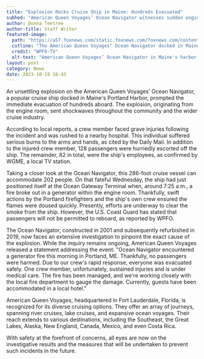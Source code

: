```yaml
---
title: "Explosion Rocks Cruise Ship in Maine: Hundreds Evacuated"
subhed: "American Queen Voyages’ Ocean Navigator witnesses sudden engine room explosion, leading to swift evacuation."
author: Donna Teetree
author-title: Staff Writer
featured-image: 
  path: "https://a57.foxnews.com/static.foxnews.com/foxnews.com/content/uploads/2023/10/720/405/ME-cruise-ship-fire-1.jpg?ve=1&tl=1"
  cutline: "The American Queen Voyages’ Ocean Navigator docked in Maine's Portland Harbor post explosion."
  credit: "WPFO-TV"
  alt-text: "American Queen Voyages’ Ocean Navigator in Maine's harbor."
layout: post
category: News
date: 2023-10-19 16:43
---
```


An unsettling explosion on the American Queen Voyages’ Ocean Navigator, a popular cruise ship docked in Maine's Portland Harbor, prompted the immediate evacuation of hundreds aboard. The explosion, originating from the engine room, sent shockwaves throughout the community and the wider cruise industry.

According to local reports, a crew member faced grave injuries following the incident and was rushed to a nearby hospital. This individual suffered serious burns to the arms and hands, as cited by the Daily Mail. In addition to the injured crew member, 128 passengers were hurriedly escorted off the ship. The remainder, 82 in total, were the ship's employees, as confirmed by WGME, a local TV station.

Taking a closer look at the Ocean Navigator, this 286-foot cruise vessel can accommodate 202 people. On that fateful Wednesday, the ship had just positioned itself at the Ocean Gateway Terminal when, around 7:25 a.m., a fire broke out in a generator within the engine room. Thankfully, swift actions by the Portland firefighters and the ship's own crew ensured the flames were doused quickly. Presently, efforts are underway to clear the smoke from the ship. However, the U.S. Coast Guard has stated that passengers will not be permitted to reboard, as reported by WPFO.

The Ocean Navigator, constructed in 2001 and subsequently refurbished in 2019, now faces an extensive investigation to pinpoint the exact cause of the explosion. While the inquiry remains ongoing, American Queen Voyages released a statement addressing the event: "Ocean Navigator encountered a generator fire this morning in Portland, ME. Thankfully, no passengers were harmed. Due to our crew's rapid response, everyone was evacuated safely. One crew member, unfortunately, sustained injuries and is under medical care. The fire has been managed, and we're working closely with the local fire department to gauge the damage. Currently, guests have been accommodated in a local hotel."

American Queen Voyages, headquartered in Fort Lauderdale, Florida, is recognized for its diverse cruising options. They offer an array of journeys, spanning river cruises, lake cruises, and expansive ocean voyages. Their reach extends to various destinations, including the Southeast, the Great Lakes, Alaska, New England, Canada, Mexico, and even Costa Rica.

With safety at the forefront of concerns, all eyes are now on the investigative results and the measures that will be undertaken to prevent such incidents in the future.
